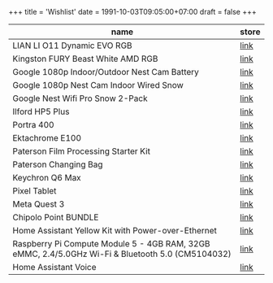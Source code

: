 +++
title = 'Wishlist'
date = 1991-10-03T09:05:00+07:00
draft = false
+++

| name                                                                                             | store                                                                                              |
| ------------------------------------------------------------------------------------------------ | -------------------------------------------------------------------------------------------------- |
| LIAN LI O11 Dynamic EVO RGB                                                                      | [link](https://www.dns-shop.ru/product/9cd82a0d8a89ed20)                                           |
| Kingston FURY Beast White AMD RGB                                                                | [link](https://www.dns-shop.ru/product/83ad04d3c87ded20)                                           |
| Google 1080p Indoor/Outdoor Nest Cam Battery                                                     | [link](https://www.bhphotovideo.com/c/product/1657274-REG)                                         |
| Google 1080p Nest Cam Indoor Wired Snow                                                          | [link](https://www.bhphotovideo.com/c/product/1665729-REG)                                         |
| Google Nest Wifi Pro Snow 2-Pack                                                                 | [link](https://www.bhphotovideo.com/c/product/1728265-REG)                                         |
| Ilford HP5 Plus                                                                                  | [link](https://www.bhphotovideo.com/c/product/24745-REG)                                           |
| Portra 400                                                                                       | [link](https://www.bhphotovideo.com/c/product/742308-USA)                                          |
| Ektachrome E100                                                                                  | [link](https://www.bhphotovideo.com/c/product/274846-USA)                                          |
| Paterson Film Processing Starter Kit                                                             | [link](https://www.bhphotovideo.com/c/product/1519010-REG)                                         |
| Paterson Changing Bag                                                                            | [link](https://www.bhphotovideo.com/c/product/253370-REG)                                          |
| Keychron Q6 Max                                                                                  | [link](https://aliexpress.ru/item/1005006677634825.html?sku_id=12000038966283125)                  |
| Pixel Tablet                                                                                     | [link](https://store.google.com/us/config/pixel_tablet?hl=en-US)                                   |
| Meta Quest 3                                                                                     | [link](https://www.meta.com/quest/quest-3)                                                         |
| Chipolo Point BUNDLE                                                                             | [link](https://chipolo.net/en-us/products/chipolo-point-bundle)                                    |
| Home Assistant Yellow Kit with Power-over-Ethernet                                               | [link](https://www.seeedstudio.com/Home-Assistant-Yellow-Kit-with-Power-over-Ethernet-p-5673.html) |
| Raspberry Pi Compute Module 5 - 4GB RAM, 32GB eMMC, 2.4/5.0GHz Wi-Fi & Bluetooth 5.0 (CM5104032) | [link](https://www.seeedstudio.com/Raspberry-Pi-Compute-Module-CM5104032-p-6268.html)              |
| Home Assistant Voice                                                                             | [link](https://www.seeedstudio.com/Home-Assistant-Voice-p-6998.html)                               |
